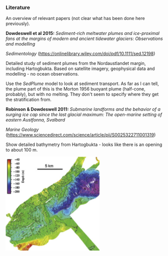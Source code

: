 ### Literature

An overview of relevant papers (not clear what has been done here previously).

**Dowdeswell et al 2015:**
*Sediment-rich meltwater plumes and ice-proximal fans at the
margins of modern and ancient tidewater glaciers:
Observations and modelling*

 *Sedimentology* (https://onlinelibrary.wiley.com/doi/pdf/10.1111/sed.12198)

Detailed study of sediment plumes from the Nordaustlandet margin, including Hartogbukta. Based on satellite imagery, geophysical data and modelling - no ocean observations. 

Use the *SedPlume* model to look at sediment transport. As far as I can tell, the plume part of this is the Morton 1956 buoyant plume (half-cone, probably), but with no melting. They don't seem to specify where they get the stratification from.

**Robinson & Dowdeswell 2011:** 
*Submarine landforms and the behavior of a surging ice cap since the last glacial maximum: The open-marine setting of eastern Austfonna, Svalbard*

*Marine Geology* (https://www.sciencedirect.com/science/article/pii/S0025322711001319)

Show detailed bathymetry from Hartogbukta - looks like there is an opening to about 100 m.

<img src="hartog_bathy.PNG"  width="300" height="300">
